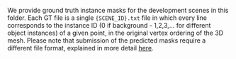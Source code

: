 We provide ground truth instance masks for the development scenes in this folder. Each GT file is a single `{SCENE_ID}.txt` file in which every line corresponds to the instance ID (0 if background - 1,2,3,... for different object instances) of a given point, in the original vertex ordering of the 3D mesh. Please note that submission of the predicted masks require a different file format, explained in more detail [here](https://opensun3d.github.io/cvpr24-challenge/track_1/#submission-instructions).
